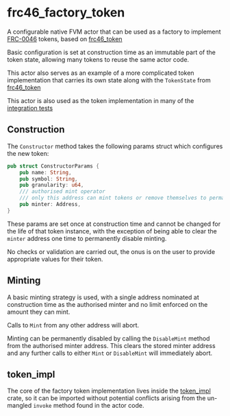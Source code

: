 # frc46_factory_token

A configurable native FVM actor that can be used as a factory to implement [FRC-0046](https://github.com/filecoin-project/FIPs/blob/master/FRCs/frc-0046.md) tokens, based on [frc46_token](../frc46_token/README.md)

Basic configuration is set at construction time as an immutable part of the token state, allowing many tokens to reuse the same actor code.

This actor also serves as an example of a more complicated token implementation that carries its own state along with the `TokenState` from [frc46_token](../frc46_token/README.md) 

This actor is also used as the token implementation in many of the [integration tests](../testing/fil_token_integration/tests/)

## Construction
The `Constructor` method takes the following params struct which configures the new token:

```Rust
pub struct ConstructorParams {
    pub name: String,
    pub symbol: String,
    pub granularity: u64,
    /// authorised mint operator
    /// only this address can mint tokens or remove themselves to permanently disable minting
    pub minter: Address,
}
```

These params are set once at construction time and cannot be changed for the life of that token instance, with the exception of being able to clear the `minter` address one time to permanently disable minting.

No checks or validation are carried out, the onus is on the user to provide appropriate values for their token.

## Minting 
A basic minting strategy is used, with a single address nominated at construction time as the authorised minter and no limit enforced on the amount they can mint.

Calls to `Mint` from any other address will abort.

Minting can be permanently disabled by calling the `DisableMint` method from the authorised minter address. This clears the stored minter address and any further calls to either `Mint` or `DisableMint` will immediately abort.


## token_impl
The core of the factory token implementation lives inside the [token_impl](./token_impl/) crate, so it can be imported without potential conflicts arising from the un-mangled `invoke` method found in the actor code.